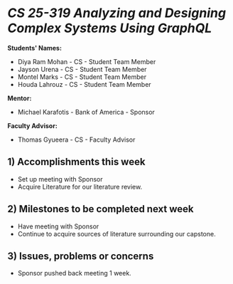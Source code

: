 # *CS 25-319 Analyzing and Designing Complex Systems Using GraphQL*

**Students' Names:**
-  Diya Ram Mohan - CS - Student Team Member
-  Jayson Urena - CS - Student Team Member
-  Montel Marks - CS - Student Team Member
-  Houda Lahrouz - CS - Student Team Member

**Mentor:**
- Michael Karafotis - Bank of America - Sponsor 

**Faculty Advisor:**
- Thomas Gyueera - CS - Faculty Advisor

## 1) Accomplishments this week ##
   - Set up meeting with Sponsor	
   - Acquire Literature for our literature review.

## 2) Milestones to be completed next week ##
   - Have meeting with Sponsor
   - Continue to acquire sources of literature surrounding our capstone.

## 3) Issues, problems or concerns ##
   - Sponsor pushed back meeting 1 week.
   


